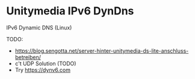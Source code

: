 # Unitymedia IPv6 DynDns
IPv6 Dynamic DNS (Linux)

TODO: 
* https://blog.sengotta.net/server-hinter-unitymedia-ds-lite-anschluss-betreiben/
* c't UDP Solution (TODO)
* Try https://dynv6.com

